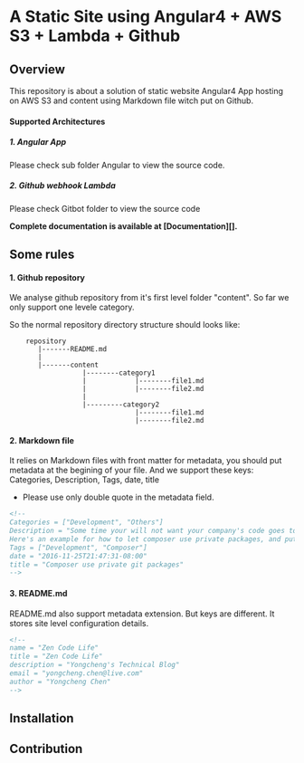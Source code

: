 <!--
site_title = ""
sub_title = ""
-->
# A Static Site using Angular4 + AWS S3 + Lambda + Github

## Overview

This repository is about a solution of static website Angular4 App hosting on AWS S3 and content using Markdown file witch put on Github.

#### Supported Architectures

##### 1. Angular App
Please check sub folder Angular to view the source code.

##### 2. Github webhook Lambda
Please check Gitbot folder to view the source code

**Complete documentation is available at [Documentation][].**

## Some rules

#### 1. Github repository
We analyse github repository from it's first level folder "content". So far we only support one levele category.

So the normal repository directory structure should looks like:
```
    repository
       |-------README.md
       |
       |-------content
                  |--------category1
                  |            |--------file1.md
                  |            |--------file2.md
                  |            
                  |---------category2
                               |--------file1.md
                               |--------file2.md
``` 

#### 2. Markdown file

It relies on Markdown files with front matter for metadata, you should put metadata at the begining of your file.
And we support these keys: Categories, Description, Tags, date, title

* Please use only double quote in the metadata field.

```html
<!--
Categories = ["Development", "Others"]
Description = "Some time your will not want your company's code goes to public project, but you want composer to manage packages.
Here's an example for how to let composer use private packages, and put these packages to customize folder."
Tags = ["Development", "Composer"]
date = "2016-11-25T21:47:31-08:00"
title = "Composer use private git packages"
-->
```

#### 3. README.md
README.md also support metadata extension. But keys are different.
It stores site level configuration details.
```html
<!--
name = "Zen Code Life"
title = "Zen Code Life"
description = "Yongcheng's Technical Blog"
email = "yongcheng.chen@live.com"
author = "Yongcheng Chen"
-->
```

## Installation

## Contribution